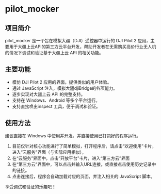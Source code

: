 # pilot_mocker

## 项目简介

pilot_mocker 是一个旨在模拟大疆（DJI）遥控器中运行的 DJI Pilot 2 应用，主要用于大疆上云API的第三方云平台开发，帮助开发者在无需购买高价行业无人机的情况下调试和验证基于大疆上云 API 的相关功能。

## 主要功能
- 模仿 DJI Pilot 2 应用的界面，提供类似的用户体验。
- 通过 JavaScript 注入，模拟大疆djiBridge的各项能力。
- 逐步实现对大疆上云 API 的完整支持。
- 支持在 Windows、Android 等多个平台运行。
- 支持直接唤出inspect 工具，便于调试和验证。

## 使用方法
建议直接在 Windows 中使用并开发，并直接使用已打包好的程序运行。

1. 目前仅针对核心功能进行了简单模拟，打开程序后，请点击“欢迎使用”卡片，进入“云服务”界面（与实际应用相似）。
2. 在“云服务”界面中，点击“开放平台”卡片，进入“第三方云”界面
3. 在“第三方云”界面中，可以点击并输入URL连接，或直接点击使用历史记录中的链接。
4. 点击连接后，程序会自动加载对应的页面，并注入相关的 JavaScript 脚本。

享受调试和验证的乐趣吧！

